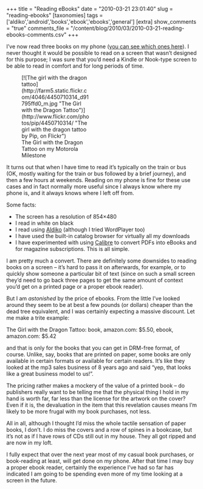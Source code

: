 +++
title = "Reading eBooks"
date = "2010-03-21 23:01:40"
slug = "reading-ebooks"
[taxonomies]
tags = ['aldiko','android','books','ebook','ebooks','general']
[extra]
show_comments = "true"
comments_file = "/content/blog/2010/03/2010-03-21-reading-ebooks-comments.csv"
+++

I’ve now read three books on my phone ([you can see which ones here](http://www.flickr.com/photos/pip/tags/ebook/)). I never thought it would be possible to read on a screen that wasn’t designed for this purpose; I was sure that you’d need a Kindle or Nook-type screen to be able to read in comfort and for long periods of time.

<figure class="wp-caption alignright" style="width: 180px">[![The girl with the dragon tattoo](http://farm5.static.flickr.com/4046/4450710314_d91795ffd0_m.jpg "The Girl with the Dragon Tattoo")](http://www.flickr.com/photos/pip/4450710314/ "The girl with the dragon tattoo by Pip, on Flickr")<figcaption class="wp-caption-text">The Girl with the Dragon Tattoo on my Motorola Milestone</figcaption></figure>

It turns out that when I have time to read it’s typically on the train or bus (OK, mostly waiting for the train or bus followed by a brief journey), and then a few hours at weekends. Reading on my phone is fine for these use cases and in fact normally more useful since I always know where my phone is, and it always knows where I left off from.

Some facts:

- The screen has a resolution of 854×480
- I read in white on black
- I read using [Aldiko](http://www.aldiko.com/) (although I tried WordPlayer too)
- I have used the built-in catalog browser for virtually all my downloads
- I have experimented with using [Calibre](http://www.aldiko.com/) to convert PDFs into eBooks and for magazine subscriptions. This is all simple.

I am pretty much a convert. There are definitely some downsides to reading books on a screen – it’s hard to pass it on afterwards, for example, or to quickly show someone a particular bit of text (since on such a small screen they’d need to go back three pages to get the same amount of context you’d get on a printed page or a proper ebook reader).

But I am *astonished* by the price of ebooks. From the little I’ve looked around they seem to be at best a few pounds (or dollars) cheaper than the dead tree equivalent, and I was certainly expecting a massive discount. Let me make a trite example:

The Girl with the Dragon Tattoo: book, amazon.com: $5.50, ebook, amazon.com: $5.42

and that is only for the books that you can get in DRM-free format, of course. Unlike, say, books that are printed on paper, some books are only available in certain formats or available for certain readers. It’s like they looked at the mp3 sales business of 8 years ago and said “yep, that looks like a great business model to us!”.

The pricing rather makes a mockery of the value of a printed book – do publishers really want to be telling me that the physical thing I hold in my hand is worth far, far less than the license for the artwork on the cover? Even if it is, the devaluation in the item that this revelation causes means I’m likely to be more frugal with my book purchases, not less.

All in all, although I thought I’d miss the whole tactile sensation of paper books, I don’t. I do miss the covers and a row of spines in a bookcase, but it’s not as if I have rows of CDs still out in my house. They all got ripped and are now in my loft.

I fully expect that over the next year most of my casual book purchases, or book-reading at least, will get done on my phone. After that time I may buy a proper ebook reader, certainly the experience I’ve had so far has indicated I am going to be spending even more of my time looking at a screen in the future.
